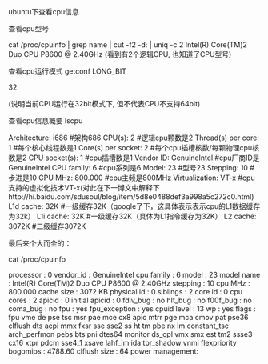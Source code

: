 ubuntu下查看cpu信息

查看cpu型号

cat /proc/cpuinfo | grep name | cut -f2 -d: | uniq -c
2  Intel(R) Core(TM)2 Duo CPU     P8600  @ 2.40GHz
(看到有2个逻辑CPU, 也知道了CPU型号)

查看cpu运行模式
getconf LONG_BIT

32

(说明当前CPU运行在32bit模式下, 但不代表CPU不支持64bit)

查看cpu信息概要
lscpu

Architecture:          i686                            #架构686
CPU(s):                2                                   #逻辑cpu颗数是2
Thread(s) per core:    1                           #每个核心线程数是1
Core(s) per socket:    2                           #每个cpu插槽核数/每颗物理cpu核数是2
CPU socket(s):         1                            #cpu插槽数是1
Vendor ID:             GenuineIntel           #cpu厂商ID是GenuineIntel
CPU family:            6                              #cpu系列是6
Model:                 23                                #型号23
Stepping:              10                              #步进是10
CPU MHz:               800.000                 #cpu主频是800MHz
Virtualization:        VT-x                         #cpu支持的虚拟化技术VT-x(对此在下一博文中解释下http://hi.baidu.com/sdusoul/blog/item/5d8e0488def3a998a5c272c0.html)
L1d cache:             32K                         #一级缓存32K（google了下，这具体表示表示cpu的L1数据缓存为32k）
L1i cache:             32K                          #一级缓存32K（具体为L1指令缓存为32K）
L2 cache:              3072K                      #二级缓存3072K


最后来个大而全的：

cat /proc/cpuinfo

processor    : 0
vendor_id    : GenuineIntel
cpu family    : 6
model        : 23
model name    : Intel(R) Core(TM)2 Duo CPU     P8600  @ 2.40GHz
stepping    : 10
cpu MHz        : 800.000
cache size    : 3072 KB
physical id    : 0
siblings    : 2
core id        : 0
cpu cores    : 2
apicid        : 0
initial apicid    : 0
fdiv_bug    : no
hlt_bug        : no
f00f_bug    : no
coma_bug    : no
fpu        : yes
fpu_exception    : yes
cpuid level    : 13
wp        : yes
flags        : fpu vme de pse tsc msr pae mce cx8 apic mtrr pge mca cmov pat pse36 clflush dts acpi mmx fxsr sse sse2 ss ht tm pbe nx lm constant_tsc arch_perfmon pebs bts pni dtes64 monitor ds_cpl vmx smx est tm2 ssse3 cx16 xtpr pdcm sse4_1 xsave lahf_lm ida tpr_shadow vnmi flexpriority
bogomips    : 4788.60
clflush size    : 64
power management:



